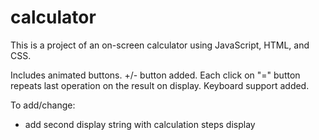 # calculator

This is a project of an on-screen calculator using JavaScript, HTML, and CSS.

Includes animated buttons.
+/- button added.
Each click on "=" button repeats last operation on the result on display.
Keyboard support added.
 
 To add/change:
- add second display string with calculation steps display